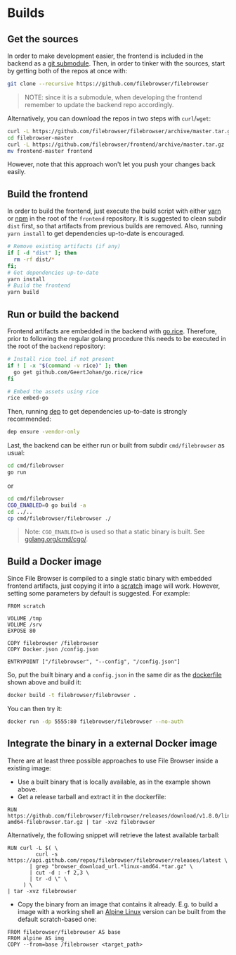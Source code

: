 # Builds

## Get the sources

In order to make development easier, the frontend is included in the backend as a [git submodule](https://git-scm.com/book/en/v2/Git-Tools-Submodules). Then, in order to tinker with the sources, start by getting both of the repos at once with:

``` bash
git clone --recursive https://github.com/filebrowser/filebrowser
```

> NOTE: since it is a submodule, when developing the frontend remember to update the backend repo accordingly.

Alternatively, you can download the repos in two steps with `curl`/`wget`:

``` bash
curl -L https://github.com/filebrowser/filebrowser/archive/master.tar.gz | tar xvz
cd filebrowser-master
curl -L https://github.com/filebrowser/frontend/archive/master.tar.gz | tar xvz
mv frontend-master frontend
```

However, note that this approach won't let you push your changes back easily.

## Build the frontend

In order to build the frontend, just execute the build script with either [yarn](https://yarnpkg.com) or [npm](https://www.npmjs.com/) in the root of the `frontend` repository. It is suggested to clean subdir `dist` first, so that artifacts from previous builds are removed. Also, running `yarn install` to get dependencies up-to-date is encouraged.

``` bash
# Remove existing artifacts (if any)
if [ -d "dist" ]; then
  rm -rf dist/*
fi;
# Get dependencies up-to-date
yarn install
# Build the frontend
yarn build
```

## Run or build the backend

Frontend artifacts are embedded in the backend with [go.rice](github.com/GeertJohan/go.rice/rice). Therefore, prior to following the regular golang procedure this needs to be executed in the root of the `backend` repository:

``` bash
# Install rice tool if not present
if ! [ -x "$(command -v rice)" ]; then
  go get github.com/GeertJohan/go.rice/rice
fi

# Embed the assets using rice
rice embed-go
```

Then, running [dep](https://github.com/golang/dep) to get dependencies up-to-date is strongly recommended:

``` bash
dep ensure -vendor-only
```

Last, the backend can be either run or built from subdir `cmd/filebrowser` as usual:

``` bash
cd cmd/filebrowser
go run
```

or

``` bash
cd cmd/filebrowser
CGO_ENABLED=0 go build -a
cd ../..
cp cmd/filebrowser/filebrowser ./
```

> Note: `CGO_ENABLED=0` is used so that a static binary is built. See [golang.org/cmd/cgo/](https://golang.org/cmd/cgo/).

## Build a Docker image

Since File Browser is compiled to a single static binary with embedded frontend artifacts, just copying it into a [scratch](https://hub.docker.com/_/scratch/) image will work. However, setting some parameters by default is suggested. For example:

```
FROM scratch

VOLUME /tmp
VOLUME /srv
EXPOSE 80

COPY filebrowser /filebrowser
COPY Docker.json /config.json

ENTRYPOINT ["/filebrowser", "--config", "/config.json"]
```

So, put the built binary and a `config.json` in the same dir as the [dockerfile](https://docs.docker.com/engine/reference/builder/) shown above and build it:

``` bash
docker build -t filebrowser/filebrowser .
```

You can then try it:

``` bash
docker run -dp 5555:80 filebrowser/filebrowser --no-auth
```

## Integrate the binary in a external Docker image

There are at least three possible approaches to use File Browser inside a existing image:

- Use a built binary that is locally available, as in the example shown above.
- Get a release tarball and extract it in the dockerfile: 

```
RUN https://github.com/filebrowser/filebrowser/releases/download/v1.8.0/linux-amd64-filebrowser.tar.gz | tar -xvz filebrowser
```
Alternatively, the following snippet will retrieve the latest available tarball:

```
RUN curl -L $( \
         curl -s https://api.github.com/repos/filebrowser/filebrowser/releases/latest \
       | grep "browser_download_url.*linux-amd64.*tar.gz" \
       | cut -d : -f 2,3 \
       | tr -d \" \
     ) \
| tar -xvz filebrowser
```

- Copy the binary from an image that contains it already. E.g. to build a image with a working shell an [Alpine Linux](https://alpinelinux.org/) version can be built from the default scratch-based one:
```
FROM filebrowser/filebrowser AS base
FROM alpine AS img
COPY --from=base /filebrowser <target_path>
```